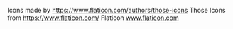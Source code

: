 Icons made by https://www.flaticon.com/authors/those-icons
Those Icons from https://www.flaticon.com/
Flaticon www.flaticon.com

